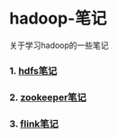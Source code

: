 # hadoop-笔记
关于学习hadoop的一些笔记

### 1. [hdfs笔记](HDFS/hdfs_note.md)
### 2. [zookeeper笔记](ZOOKEEPER/zookeeper_note.md)
### 3. [flink笔记](FLINK/flink_note.md)